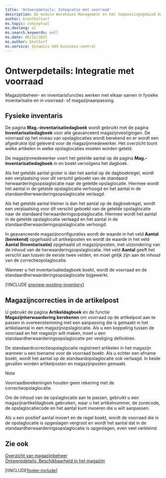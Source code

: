 ```yaml
---
title: 'Ontwerpdetails: Integratie met voorraad'
description: De module Warehouse Management en het toepassingsgebied Voorraad kunnen met elkaar communiceren in inventarisatie en in voorraad- of magazijnherwaardering.
author: brentholtorf
ms.topic: conceptual
ms.devlang: al
ms.search.keywords: null
ms.date: 06/15/2021
ms.author: bholtorf
ms.service: dynamics-365-business-central
---
```

# Ontwerpdetails: Integratie met voorraad

Magazijnbeheer- en inventarisfuncties werken met elkaar samen in fysieke inventarisatie en in voorraad- of magazijnaanpassing.  

## Fysieke inventaris  

De pagina **Mag.-inventarisatiedagboek** wordt gebruikt met de pagina **Inventarisatiedagboek** voor alle geavanceerd magazijnvestigingen. De voorraad op het niveau van opslaglocaties wordt berekend en er wordt een afgedrukte lijst geleverd voor de magazijnmedewerker. Het overzicht toont welke artikelen in welke opslaglocaties moeten worden geteld.  
  
De magazijnmedewerker voert het getelde aantal op de pagina **Mag.-inventarisatiedagboek** in en boekt vervolgens het dagboek.  
  
Als het getelde aantal groter is dan het aantal op de dagboekregel, wordt een verplaatsing voor dit verschil geboekt van de standaard herwaarderingsopslaglocatie naar de getelde opslaglocatie. Hiermee wordt het aantal in de getelde opslaglocatie verhoogd en het aantal in de standaardherwaarderingsopslaglocatie verlaagd.  
  
Als het getelde aantal kleiner is dan het aantal op de dagboekregel, wordt een verplaatsing voor dit verschil geboekt van de getelde opslaglocatie naar de standaard herwaarderingsopslaglocatie. Hiermee wordt het aantal in de getelde opslaglocatie verlaagd en het aantal in de standaardherwaarderingsopslaglocatie verhoogd.  
  
In geavanceerde magazijnconfiguraties wordt de waarde in het veld **Aantal (berekend)** opgehaald uit artikelposten en wordt de waarde in het veld **Aantal (Inventarisatie)** opgehaald uit magazijnposten, met uitzondering van de inhoud van de herwaarderingsopslaglocatie. Het veld **Aantal** geeft het verschil aan tussen de eerste twee velden, en moet gelijk zijn aan de inhoud van de correctieopslaglocatie.  
  
Wanneer u het inventarisatiedagboek boekt, wordt de voorraad en de standaardherwaarderingsopslaglocatie bijgewerkt.  

[!INCLUDE [preview-posting-inventory](includes/preview-posting-inventory.md)]
  
## Magazijncorrecties in de artikelpost  

U gebruikt de pagina **Artikeldagboek** en de functie **Magazijnherwaardering berekenen** om voorraad op de artikelpost aan te passen in overeenstemming met een aanpassing die is gemaakt in het artikelaantal in een magazijnopslaglocatie. Als u een koppeling tussen de voorraad en het magazijn wilt maken, moet u een standaardherwaarderingsopslaglocatie per vestiging definiëren.  
  
De standaardcorrectieopslaglocatie registreert artikelen in het magazijn wanneer u een toename voor de voorraad boekt. Als u echter een afname boekt, wordt het aantal op de standaardopslaglocatie ook verlaagd. In beide gevallen worden artikelposten en magazijnposten gemaakt.  
  
> [!NOTE]  
> Voorraadberekeningen houden geen rekening met de correctieopslaglocatie.  
  
Om de inhoud van de opslaglocatie aan te passen, gebruikt u een magazijnartikeldagboek gebruiken, waar u het artikelnummer, de zonecode, de opslaglocatiecode en het aantal kunt invoeren die u wilt aanpassen.  
  
Als u een positief aantal invoert en de regel boekt, wordt de voorraad die in de opslaglocatie is opgeslagen vergroot en wordt het aantal dat in de standaardherwaarderingsopslaglocatie is opgeslagen, even veel verkleind.  
  
## Zie ook  

[Overzicht van magazijnbeheer](design-details-warehouse-management.md)  
[Ontwerpdetails: Beschikbaarheid in het magazijn](design-details-availability-in-the-warehouse.md)  

[!INCLUDE[footer-include](includes/footer-banner.md)]